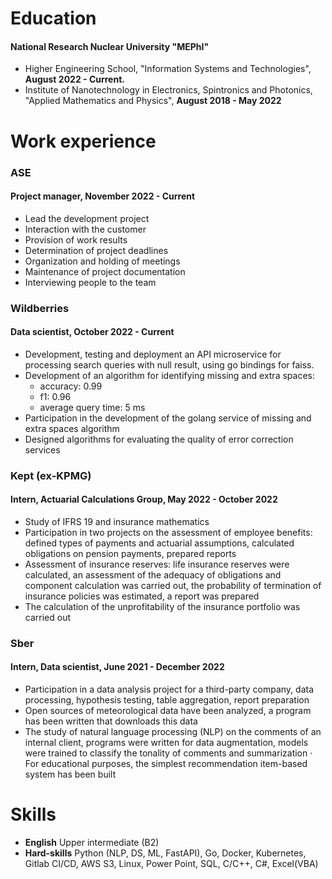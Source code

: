 # Education
#### National Research Nuclear University "MEPhI"
- Higher Engineering School, "Information Systems and Technologies", **August 2022 - Current.**
- Institute of Nanotechnology in Electronics, Spintronics and Photonics, "Applied Mathematics and Physics",  **August 2018 - May 2022**


# Work experience
### ASE
#### Project manager, November 2022 - Current
- Lead the development project
- Interaction with the customer
- Provision of work results
- Determination of project deadlines 
- Organization and holding of meetings
- Maintenance of project documentation 
- Interviewing people to the team

### Wildberries
####  Data scientist, October 2022 - Current
- Development, testing and deployment an API microservice for processing search queries with null result, using go bindings for faiss.
- Development of an algorithm for identifying missing and extra spaces: 
  - accuracy: 0.99
  - f1: 0.96
  - average query time: 5 ms
- Participation in the development of the golang service of missing and extra spaces algorithm
- Designed algorithms for evaluating the quality of error correction services

### Kept (ex-KPMG)
#### Intern, Actuarial Calculations Group, May 2022 - October 2022
- Study of IFRS 19 and insurance mathematics
- Participation in two projects on the assessment of employee benefits: defined types of payments and actuarial assumptions, calculated
obligations on pension payments, prepared reports
- Assessment of insurance reserves: life insurance reserves were calculated, an assessment of the adequacy of obligations
and component calculation was carried out, the probability of termination of insurance policies was estimated, a report was prepared
- The calculation of the unprofitability of the insurance portfolio was carried out

### Sber
#### Intern, Data scientist, June 2021 - December 2022
- Participation in a data analysis project for a third-party company, data processing, hypothesis testing, table aggregation, report preparation
- Open sources of meteorological data have been analyzed, a program has been written that downloads this data
- The study of natural language processing (NLP) on the comments of an internal client, programs were written for data augmentation, models were trained to classify the tonality of comments and summarization · For educational purposes, the simplest recommendation item-based system has been built


# Skills
- **English** Upper intermediate (B2)
- **Hard-skills** Python (NLP, DS, ML, FastAPI), Go, Docker, Kubernetes, Gitlab CI/CD, AWS S3, Linux, Power Point, SQL, C/C++, C#, Excel(VBA)
